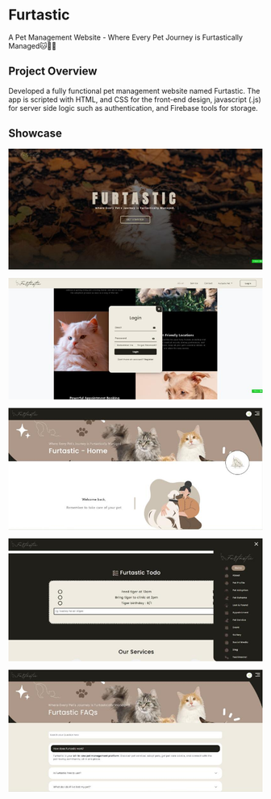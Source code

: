 # Furtastic
A Pet Management Website - Where Every Pet Journey is Furtastically Managed🐱🐶🐰

## Project Overview

Developed a fully functional pet management website named Furtastic. The app is scripted with HTML, and CSS for the front-end design, javascript (.js) for server side logic such as authentication, and Firebase tools for storage. 


## Showcase
![Project Screenshot](https://github.com/wthislifehuh/Furtastic/blob/main/assets/furtastic_main_page.jpg)

![Project Screenshot](https://github.com/wthislifehuh/Furtastic/blob/main/assets/furtastic_login.jpg)

![Project Screenshot](https://github.com/wthislifehuh/Furtastic/blob/main/assets/furtastic_homepage.jpg)

![Project Screenshot](https://github.com/wthislifehuh/Furtastic/blob/main/assets/furtastic_to_do.jpg)

![Project Screenshot](https://github.com/wthislifehuh/Furtastic/blob/main/assets/furtastic_faq.jpg)
